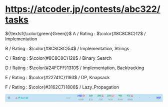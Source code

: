 # https://atcoder.jp/contests/abc322/tasks

${\textsf{\color{green}Green}}$
A / Rating : $\color{#8C8C8C}12$ / Implementation

B / Rating : $\color{#8C8C8C}54$ / Implementation, Strings

C / Rating : $\color{#8C8C8C}128$ / Binary_Search

D / Rating : $\color{#24FCFF}1310$ / Implementation, Backtracking

E / Rating : $\color{#22741C}1193$ / DP, Knapsack

F / Rating : $\color{#3162C7}1806$ / Lazy_Propagation

![My Image](https://github.com/kss418/Atcoder/blob/main/ABC/Images/Standings/322.png)
